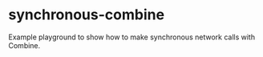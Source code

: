 # synchronous-combine
Example playground to show how to make synchronous network calls with Combine. 
